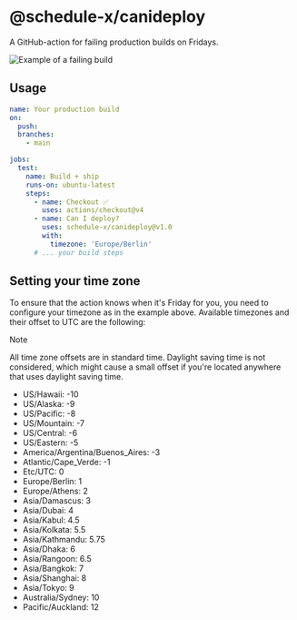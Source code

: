 # @schedule-x/canideploy

A GitHub-action for failing production builds on Fridays.

![Example of a failing build](https://schedule-x.s3.eu-west-1.amazonaws.com/canideploy-failed-pipeline.png)

## Usage

```yaml
name: Your production build
on:
  push:
  branches:
    - main

jobs:
  test:
    name: Build + ship
    runs-on: ubuntu-latest
    steps:
      - name: Checkout ✅
        uses: actions/checkout@v4
      - name: Can I deploy?
        uses: schedule-x/canideploy@v1.0
        with:
          timezone: 'Europe/Berlin'
      # ... your build steps
```

## Setting your time zone

To ensure that the action knows when it's Friday for you, you need to configure your timezone as in
the example above. Available timezones and their offset to UTC are the following:

> [!NOTE]
> All time zone offsets are in standard time. Daylight saving time is not considered,
> which might cause a small offset if you're located anywhere that uses daylight saving time.


- US/Hawaii: -10
- US/Alaska: -9
- US/Pacific: -8
- US/Mountain: -7
- US/Central: -6
- US/Eastern: -5
- America/Argentina/Buenos_Aires: -3
- Atlantic/Cape_Verde: -1
- Etc/UTC: 0
- Europe/Berlin: 1
- Europe/Athens: 2
- Asia/Damascus: 3
- Asia/Dubai: 4
- Asia/Kabul: 4.5
- Asia/Kolkata: 5.5
- Asia/Kathmandu: 5.75
- Asia/Dhaka: 6
- Asia/Rangoon: 6.5
- Asia/Bangkok: 7
- Asia/Shanghai: 8
- Asia/Tokyo: 9
- Australia/Sydney: 10
- Pacific/Auckland: 12